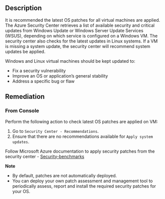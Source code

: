 ## Description

It is recommended the latest OS patches for all virtual machines are applied. The Azure Security Center retrieves a list of available security and critical updates from Windows Update or Windows Server Update Services (WSUS), depending on which service is configured on a Windows VM. The security center also checks for the latest updates in Linux systems. If a VM is missing a system update, the security center will recommend system updates be applied.

Windows and Linux virtual machines should be kept updated to:

   - Fix a security vulnerability
   - Improve an OS or application’s general stability
   - Address a specific bug or flaw

## Remediation

### From Console

Perform the following action to check latest OS patches are applied on VM:

1. Go to `Security Center - Recommendations`.
2. Ensure that there are no recommendations available for `Apply system updates`.

Follow Microsoft Azure documentation to apply security patches from the security center - [Security-benchmarks](https://docs.microsoft.com/en-us/security/benchmark/azure/security-controls-v2-posture-vulnerability-management#pv-7-rapidly-and-automatically-remediate-software-vulnerabilities)

**Note**

- By default, patches are not automatically deployed.
- You can deploy your own patch assessment and management tool to periodically assess, report and install the required security patches for your OS.

